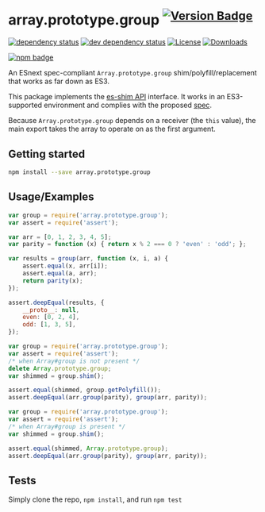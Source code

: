 # array.prototype.group <sup>[![Version Badge][npm-version-svg]][package-url]</sup>

[![dependency status][deps-svg]][deps-url]
[![dev dependency status][dev-deps-svg]][dev-deps-url]
[![License][license-image]][license-url]
[![Downloads][downloads-image]][downloads-url]

[![npm badge][npm-badge-png]][package-url]

An ESnext spec-compliant `Array.prototype.group` shim/polyfill/replacement that works as far down as ES3.

This package implements the [es-shim API](https://github.com/es-shims/api) interface. It works in an ES3-supported environment and complies with the proposed [spec](https://tc39.github.io/proposal-array-grouping/).

Because `Array.prototype.group` depends on a receiver (the `this` value), the main export takes the array to operate on as the first argument.

## Getting started

```sh
npm install --save array.prototype.group
```

## Usage/Examples

```js
var group = require('array.prototype.group');
var assert = require('assert');

var arr = [0, 1, 2, 3, 4, 5];
var parity = function (x) { return x % 2 === 0 ? 'even' : 'odd'; };

var results = group(arr, function (x, i, a) {
    assert.equal(x, arr[i]);
    assert.equal(a, arr);
    return parity(x);
});

assert.deepEqual(results, {
    __proto__: null,
    even: [0, 2, 4],
    odd: [1, 3, 5],
});
```

```js
var group = require('array.prototype.group');
var assert = require('assert');
/* when Array#group is not present */
delete Array.prototype.group;
var shimmed = group.shim();

assert.equal(shimmed, group.getPolyfill());
assert.deepEqual(arr.group(parity), group(arr, parity));
```

```js
var group = require('array.prototype.group');
var assert = require('assert');
/* when Array#group is present */
var shimmed = group.shim();

assert.equal(shimmed, Array.prototype.group);
assert.deepEqual(arr.group(parity), group(arr, parity));
```

## Tests
Simply clone the repo, `npm install`, and run `npm test`

[package-url]: https://npmjs.org/package/array.prototype.group
[npm-version-svg]: https://versionbadg.es/es-shims/Array.prototype.group.svg
[deps-svg]: https://david-dm.org/es-shims/Array.prototype.group.svg
[deps-url]: https://david-dm.org/es-shims/Array.prototype.group
[dev-deps-svg]: https://david-dm.org/es-shims/Array.prototype.group/dev-status.svg
[dev-deps-url]: https://david-dm.org/es-shims/Array.prototype.group#info=devDependencies
[npm-badge-png]: https://nodei.co/npm/array.prototype.group.png?downloads=true&stars=true
[license-image]: https://img.shields.io/npm/l/array.prototype.group.svg
[license-url]: LICENSE
[downloads-image]: https://img.shields.io/npm/dm/array.prototype.group.svg
[downloads-url]: https://npm-stat.com/charts.html?package=array.prototype.group
